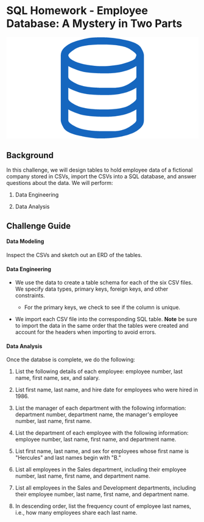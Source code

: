# SQL Homework - Employee Database: A Mystery in Two Parts

![sql.png](sql.png)

## Background

In this challenge, we will design tables to hold employee data of a fictional company stored in CSVs, import the CSVs into a SQL database, and answer questions about the data. We will perform:

1. Data Engineering

3. Data Analysis

## Challenge Guide

#### Data Modeling

Inspect the CSVs and sketch out an ERD of the tables.

#### Data Engineering

* We use the data to create a table schema for each of the six CSV files. We specify data types, primary keys, foreign keys, and other constraints.

  * For the primary keys, we check to see if the column is unique.

* We import each CSV file into the corresponding SQL table. **Note** be sure to import the data in the same order that the tables were created and account for the headers when importing to avoid errors.

#### Data Analysis

Once the databse is complete, we do the following:

1. List the following details of each employee: employee number, last name, first name, sex, and salary.

2. List first name, last name, and hire date for employees who were hired in 1986.

3. List the manager of each department with the following information: department number, department name, the manager's employee number, last name, first name.

4. List the department of each employee with the following information: employee number, last name, first name, and department name.

5. List first name, last name, and sex for employees whose first name is "Hercules" and last names begin with "B."

6. List all employees in the Sales department, including their employee number, last name, first name, and department name.

7. List all employees in the Sales and Development departments, including their employee number, last name, first name, and department name.

8. In descending order, list the frequency count of employee last names, i.e., how many employees share each last name.
